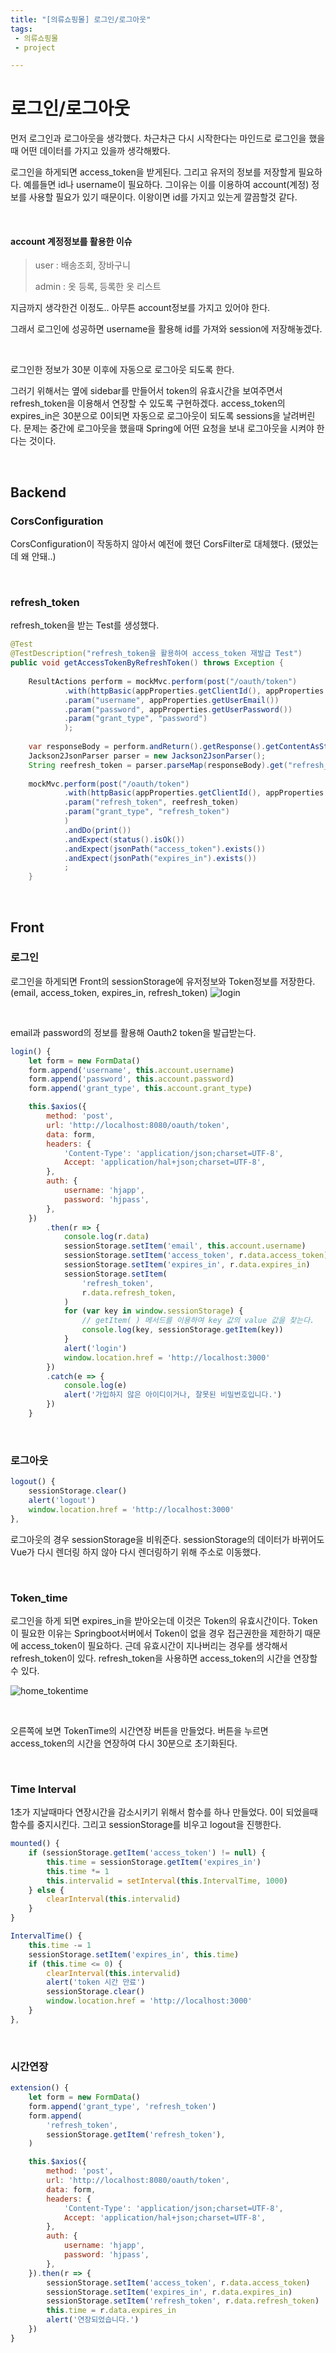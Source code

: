 ```yaml
---
title: "[의류쇼핑몰] 로그인/로그아웃"
tags:
 - 의류쇼핑몰
 - project

---
```


# 로그인/로그아웃

먼저 로그인과 로그아웃을 생각했다. 차근차근 다시 시작한다는 마인드로 로그인을 했을때 어떤 데이터를 가지고 있을까 생각해봤다.

로그인을 하게되면 access_token을 받게된다. 그리고 유저의 정보를 저장할게 필요하다. 예를들면 id나 username이 필요하다. 그이유는 이를 이용하여 account(계정) 정보를 사용할 필요가 있기 때문이다. 이왕이면 id를 가지고 있는게 깔끔할것 같다.

<br/>

#### account 계정정보를 활용한 이슈

> user : 배송조회, 장바구니
>
> admin : 옷 등록, 등록한 옷 리스트

지금까지 생각한건 이정도.. 아무튼 account정보를 가지고 있어야 한다.

그래서 로그인에 성공하면 username을 활용해 id를 가져와 session에 저장해놓겠다.

<br/>

로그인한 정보가 30분 이후에 자동으로 로그아웃 되도록 한다. 

그러기 위해서는 옆에 sidebar를 만들어서 token의 유효시간을 보여주면서 refresh_token을 이용해서 연장할 수 있도록 구현하겠다. access_token의 expires_in은 30분으로 0이되면 자동으로 로그아웃이 되도록 sessions을 날려버린다. 문제는 중간에 로그아웃을 했을때 Spring에 어떤 요청을 보내 로그아웃을 시켜야 한다는 것이다.

<br/>

## Backend

### CorsConfiguration

CorsConfiguration이 작동하지 않아서 예전에 했던 CorsFilter로 대체했다. (됐었는데 왜 안돼..)

<br/>

### refresh_token

refresh_token을 받는 Test를 생성했다.

```java
@Test
@TestDescription("refresh_token을 활용하여 access_token 재발급 Test")
public void getAccessTokenByRefreshToken() throws Exception {
		
	ResultActions perform = mockMvc.perform(post("/oauth/token")
			.with(httpBasic(appProperties.getClientId(), appProperties.getClientSecret()))
			.param("username", appProperties.getUserEmail())
			.param("password", appProperties.getUserPassword())
			.param("grant_type", "password")
			);
		
	var responseBody = perform.andReturn().getResponse().getContentAsString();
	Jackson2JsonParser parser = new Jackson2JsonParser();
	String reefresh_token = parser.parseMap(responseBody).get("refresh_token").toString();
		
	mockMvc.perform(post("/oauth/token")
			.with(httpBasic(appProperties.getClientId(), appProperties.getClientSecret()))
			.param("refresh_token", reefresh_token)
			.param("grant_type", "refresh_token")
			)
			.andDo(print())
			.andExpect(status().isOk())
			.andExpect(jsonPath("access_token").exists())
			.andExpect(jsonPath("expires_in").exists())
			;
	}
```



<br/>

## Front

### 로그인

로그인을 하게되면 Front의 sessionStorage에 유저정보와 Token정보를 저장한다. (email, access_token, expires_in, refresh_token)
![login](https://user-images.githubusercontent.com/46040824/102044386-0e9a5800-3e1a-11eb-92f5-96bbccb1c68d.JPG)

<br/>

email과 password의 정보를 활용해 Oauth2 token을 발급받는다.

```javascript
login() {
    let form = new FormData()
	form.append('username', this.account.username)
	form.append('password', this.account.password)
	form.append('grant_type', this.account.grant_type)

	this.$axios({
		method: 'post',
		url: 'http://localhost:8080/oauth/token',
		data: form,
		headers: {
			'Content-Type': 'application/json;charset=UTF-8',
			Accept: 'application/hal+json;charset=UTF-8',
		},
		auth: {
			username: 'hjapp',
			password: 'hjpass',
		},
	})
		.then(r => {
			console.log(r.data)
			sessionStorage.setItem('email', this.account.username)
			sessionStorage.setItem('access_token', r.data.access_token)
			sessionStorage.setItem('expires_in', r.data.expires_in)
			sessionStorage.setItem(
				'refresh_token',
				r.data.refresh_token,
			)
			for (var key in window.sessionStorage) {
				// getItem( ) 메서드를 이용하여 key 값의 value 값을 찾는다.
				console.log(key, sessionStorage.getItem(key))
			}
			alert('login')
			window.location.href = 'http://localhost:3000'
		})
		.catch(e => {
			console.log(e)
			alert('가입하지 않은 아이디이거나, 잘못된 비밀번호입니다.')
		})
	}
```

<br/>

### 로그아웃

```javascript
logout() {
	sessionStorage.clear()
	alert('logout')
	window.location.href = 'http://localhost:3000'
},
```

로그아웃의 경우 sessionStorage을 비워준다. sessionStorage의 데이터가 바뀌어도 Vue가 다시 렌더링 하지 않아 다시 렌더링하기 위해 주소로 이동했다.

<br/>

### Token_time

로그인을 하게 되면 expires_in을 받아오는데 이것은 Token의 유효시간이다. Token이 필요한 이유는 Springboot서버에서 Token이 없을 경우 접근권한을 제한하기 때문에 access_token이 필요하다. 근데 유효시간이 지나버리는 경우를 생각해서 refresh_token이 있다. refresh_token을 사용하면 access_token의 시간을 연장할 수 있다.

![home_tokentime](https://user-images.githubusercontent.com/46040824/102044280-d7c44200-3e19-11eb-83cc-0e405c882f1d.JPG)

<br/>

오른쪽에 보면  TokenTime의 시간연장 버튼을 만들었다. 버튼을 누르면 access_token의 시간을 연장하여 다시 30분으로 초기화된다.

<br/>

### Time Interval

1초가 지날때마다 연장시간을 감소시키기 위해서 함수를 하나 만들었다. 0이 되었을때 함수를 중지시킨다. 그리고 sessionStorage를 비우고 logout을 진행한다.

```javascript
mounted() {
	if (sessionStorage.getItem('access_token') != null) {
		this.time = sessionStorage.getItem('expires_in')
		this.time *= 1
		this.intervalid = setInterval(this.IntervalTime, 1000)
	} else {
		clearInterval(this.intervalid)
	}
}

IntervalTime() {
	this.time -= 1
	sessionStorage.setItem('expires_in', this.time)
	if (this.time <= 0) {
		clearInterval(this.intervalid)
        alert('token 시간 만료')
        sessionStorage.clear()
		window.location.href = 'http://localhost:3000'
	}
},
```

<br/>

### 시간연장

```javascript
extension() {
	let form = new FormData()
	form.append('grant_type', 'refresh_token')
	form.append(
		'refresh_token',
		sessionStorage.getItem('refresh_token'),
	)

	this.$axios({
		method: 'post',
		url: 'http://localhost:8080/oauth/token',
		data: form,
		headers: {
			'Content-Type': 'application/json;charset=UTF-8',
			Accept: 'application/hal+json;charset=UTF-8',
		},
		auth: {
			username: 'hjapp',
			password: 'hjpass',
		},
	}).then(r => {
		sessionStorage.setItem('access_token', r.data.access_token)
		sessionStorage.setItem('expires_in', r.data.expires_in)
		sessionStorage.setItem('refresh_token', r.data.refresh_token)
		this.time = r.data.expires_in
		alert('연장되었습니다.')
	})
}
```